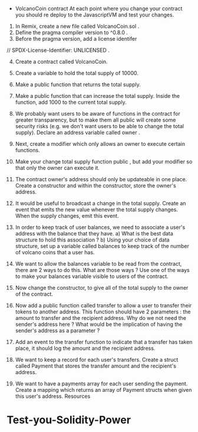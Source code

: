 - VolcanoCoin contract
  At each point where you change your contract you should re deploy to the JavascriptVM
  and test your changes.

1. In Remix, create a new file called VolcanoCoin.sol .
2. Define the pragma compiler version to ^0.8.0 .
3. Before the pragma version, add a license identifer

// SPDX-License-Identifier: UNLICENSED .

4. Create a contract called VolcanoCoin.

5. Create a variable to hold the total supply of 10000.

6. Make a public function that returns the total supply.

7. Make a public function that can increase the total supply. Inside the function, add 1000
   to the current total supply.

8. We probably want users to be aware of functions in the contract for greater
   transparency, but to make them all public will create some security risks (e.g. we don't
   want users to be able to change the total supply).
   Declare an address variable called owner .

9. Next, create a modifier which only allows an owner to execute certain functions.

10. Make your change total supply function public , but add your modifier so that only
    the owner can execute it.

11. The contract owner's address should only be updateable in one place. Create a
    constructor and within the constructor, store the owner's address.

12. It would be useful to broadcast a change in the total supply. Create an event that emits
    the new value whenever the total supply changes. When the supply changes, emit this
    event.

13. In order to keep track of user balances, we need to associate a user's address with the
    balance that they have.
    a) What is the best data structure to hold this association ?
    b) Using your choice of data structure, set up a variable called balances to keep
    track of the number of volcano coins that a user has.

14. We want to allow the balances variable to be read from the contract, there are 2 ways
    to do this.
    What are those ways ?
    Use one of the ways to make your balances variable visible to users of the contract.

15. Now change the constructor, to give all of the total supply to the owner of the
    contract.

16. Now add a public function called transfer to allow a user to transfer their tokens to another address. This function should have 2 parameters :
    the amount to transfer and the recipient address.
    Why do we not need the sender's address here ?
    What would be the implication of having the sender's address as a parameter ?

17. Add an event to the transfer function to indicate that a transfer has taken place, it should log the amount and the recipient address.

18. We want to keep a record for each user's transfers. Create a struct called Payment that stores the transfer amount and the recipient's address.

19. We want to have a payments array for each user sending the payment. Create a
    mapping which returns an array of Payment structs when given this user's address.
    Resources
# Test-you-Solidity-Power
